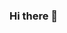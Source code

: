 ### Hi there 👋

<!--
**Krios45/Krios45** is a ✨ _special_ ✨ repository because its `README.md` (this file) appears on your GitHub profile.


- 2005
- Learning at Vietnam Japanese University - Vietnam Nation University
- BSCE


Here are some ideas to get you started:

- 🔭 I’m currently working on 
- 🌱 I’m currently learning ...
- 👯 I’m looking to collaborate on ...
- 🤔 I’m looking for help with ...
- 💬 Ask me about ...
- 📫 How to reach me: ...
- 😄 Pronouns: ...
- ⚡ Fun fact: ...
-->
